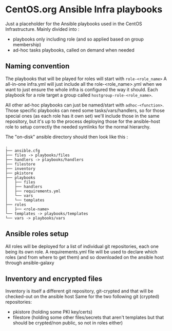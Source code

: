 # CentOS.org Ansible Infra playbooks

Just a placeholder for the Ansible playbooks used in the CentOS Infrastructure.
Mainly divided into :

 * playbooks only including role (and so applied based on group membership)
 * ad-hoc tasks playbooks, called on demand when needed

##  Naming convention
The playbooks that will be played for roles will start with `role-<role_name>`
A all-in-one infra.yml will just include all the role-<role_name>.yml when we want to just ensure the whole infra is configured the way it should.
Each playbook for a role target a group called `hostgroup-role-<role_name>`. 


All other ad-hoc playbooks can just be named/start with `adhoc-<function>`.
Those specific playbooks can need some tasks/vars/handlers, so for those special ones (as each role has it own set) we'll include those in the same repository, but it's up to the process deploying those for the ansible-host role to setup correctly the needed symlinks for the normal hierarchy.

The "on-disk" ansible directory should then look like this :

```
.
├── ansible.cfg
├── files -> playbooks/files
├── handlers -> playbooks/handlers
├── filestore
├── inventory
├── pkistore
├── playbooks
│   ├── files
│   ├── handlers
│   ├── requirements.yml
│   └── vars
│   └── templates
├── roles
│   ├── <role-name>
└── templates -> playbooks/templates
└── vars -> playbooks/vars

```

## Ansible roles setup
All roles will be deployed for a list of individual git repositories, each one being its own role.
A requirements.yml file will be used to declare which roles (and from where to get them) and so downloaded on the ansible host through ansible-galaxy

## Inventory and encrypted files
Inventory is itself a different git repository, git-crypted and that will be checked-out on the ansible host
Same for the two following git (crypted) repositories:
 * pkistore (holding some PKI key/certs)
 * filestore (holding some other files/secrets that aren't templates but that should be crypted/non public, so not in roles either)
